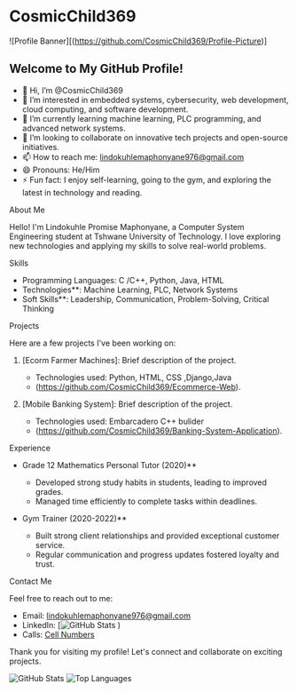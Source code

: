 # CosmicChild369

![Profile Banner][(https://github.com/CosmicChild369/Profile-Picture)]

## Welcome to My GitHub Profile!

- 👋 Hi, I’m @CosmicChild369
- 👀 I’m interested in embedded systems, cybersecurity, web development, cloud computing, and software development.
- 🌱 I’m currently learning machine learning, PLC programming, and advanced network systems.
- 💞️ I’m looking to collaborate on innovative tech projects and open-source initiatives.
- 📫 How to reach me: [lindokuhlemaphonyane976@gmail.com](mailto:lindokuhlemaphonyane976@gmail.com)
- 😄 Pronouns: He/Him
- ⚡ Fun fact: I enjoy self-learning, going to the gym, and exploring the latest in technology and reading.

About Me

Hello! I'm Lindokuhle Promise Maphonyane, a Computer System Engineering student at Tshwane University of Technology. I love exploring new technologies and applying my skills to solve real-world problems.

Skills

- Programming Languages: C /C++, Python, Java, HTML
- Technologies**: Machine Learning, PLC, Network Systems
- Soft Skills**: Leadership, Communication, Problem-Solving, Critical Thinking

Projects

Here are a few projects I've been working on:

1. [Ecorm Farmer Machines]: Brief description of the project.
   - Technologies used: Python, HTML, CSS ,Django,Java
   - (https://github.com/CosmicChild369/Ecommerce-Web).

2. [Mobile Banking System]: Brief description of the project.
   - Technologies used: Embarcadero C++ bulider
   - (https://github.com/CosmicChild369/Banking-System-Application).



Experience

- Grade 12 Mathematics Personal Tutor (2020)**
  - Developed strong study habits in students, leading to improved grades.
  - Managed time efficiently to complete tasks within deadlines.

- Gym Trainer (2020-2022)**
  - Built strong client relationships and provided exceptional customer service.
  - Regular communication and progress updates fostered loyalty and trust.

Contact Me

Feel free to reach out to me:

- Email: [lindokuhlemaphonyane976@gmail.com](mailto:lindokuhlemaphonyane976@gmail.com)
- LinkedIn: [![GitHub Stats](https://github-readme-stats.vercel.app/api?username=CosmicChild369&show_icons=true&theme=radical)
)
- Calls: [Cell Numbers](0659880436)

Thank you for visiting my profile! Let's connect and collaborate on exciting projects.

![GitHub Stats](https://github-readme-stats.vercel.app/api?username=CosmicChild369&show_icons=true&theme=radical)
![Top Languages](https://github-readme-stats.vercel.app/api/top-langs/?username=CosmicChild369&layout=compact&theme=radical)

<!---
CosmicChild369/CosmicChild369 is a ✨ special ✨ repository because its `README.md` (this file) appears on your GitHub profile.
You can click the Preview link to take a look at your changes.
--->
